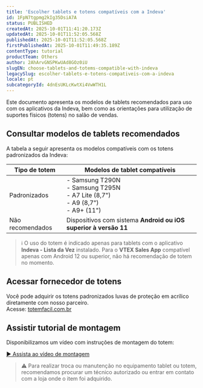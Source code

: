 ```yaml
---
title: 'Escolher tablets e totens compatíveis com a Indeva'
id: 1FpN7tgpmg2kIg35DsiA7A
status: PUBLISHED
createdAt: 2025-10-01T11:41:20.173Z
updatedAt: 2025-10-01T11:52:05.568Z
publishedAt: 2025-10-01T11:52:05.568Z
firstPublishedAt: 2025-10-01T11:49:35.189Z
contentType: tutorial
productTeam: Others
author: 2AhArvGNSPKwUAd8GOz0iU
slugEN: choose-tablets-and-totems-compatible-with-indeva
legacySlug: escolher-tablets-e-totens-compativeis-com-a-indeva
locale: pt
subcategoryId: 4dnEsUKLcKwtXi4VwWTH1L
---
```


Este documento apresenta os modelos de tablets recomendados para uso com os aplicativos da Indeva, bem como as orientações para utilização de suportes físicos (totens) no salão de vendas.

## Consultar modelos de tablets recomendados

A tabela a seguir apresenta os modelos compatíveis com os totens padronizados da Indeva:

| Tipo de totem     | Modelos de tablet compatíveis |
|-------------------|-------------------------------|
| Padronizados      | - Samsung T290N<br>- Samsung T295N<br>- A7 Lite (8,7")<br>- A9 (8,7")<br>- A9+ (11") |
| Não recomendados  | Dispositivos com sistema **Android ou iOS superior à versão 11** |

> ℹ️ O uso do totem é indicado apenas para tablets com o aplicativo **Indeva - Lista da Vez** instalado. Para o **VTEX Sales App** compatível apenas com Android 12 ou superior, não há recomendação de totem no momento.

## Acessar fornecedor de totens

Você pode adquirir os totens padronizados luvas de proteção em acrílico diretamente com nosso parceiro.  
Acesse: [totemfacil.com.br](https://www.totemfacil.com.br/)

## Assistir tutorial de montagem

Disponibilizamos um vídeo com instruções de montagem do totem:

[▶️ Assista ao vídeo de montagem](https://youtu.be/4hxEAR6XDJ0)

> ⚠️ Para realizar troca ou manutenção no equipamento tablet ou totem, recomendamos procurar um técnico autorizado ou entrar em contato com a loja onde o item foi adquirido.

